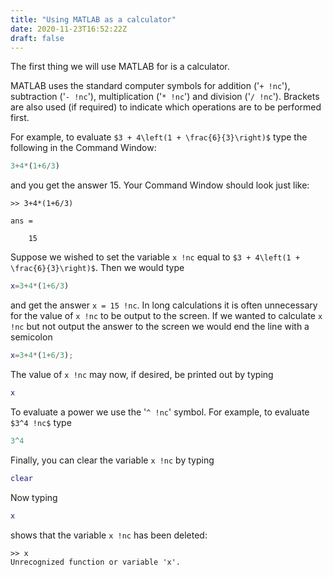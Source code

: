```yaml
---
title: "Using MATLAB as a calculator"
date: 2020-11-23T16:52:22Z
draft: false
---
```


The first thing we will use MATLAB for is a calculator.

MATLAB uses the standard computer symbols for addition ('`+ !nc`'), subtraction ('`- !nc`'), multiplication ('`* !nc`') and division ('`/ !nc`').
Brackets are also used (if required) to indicate which operations are to be performed first.

For example, to evaluate `$3 + 4\left(1 + \frac{6}{3}\right)$` type the following in the Command Window:

```matlab
3+4*(1+6/3)
```

and you get the answer 15.
Your Command Window should look just like:

```text
>> 3+4*(1+6/3)

ans =

    15
```

Suppose we wished to set the variable `x !nc` equal to  `$3 + 4\left(1 + \frac{6}{3}\right)$`.
Then we would type

```matlab
x=3+4*(1+6/3)
```

and get the answer `x = 15 !nc`.
In long calculations it is often unnecessary for the value of `x !nc` to be output to the screen.
If we wanted to calculate `x !nc` but not output the answer to the screen we would end the line with a semicolon

```matlab
x=3+4*(1+6/3);
```

The value of `x !nc` may now, if desired, be printed out by typing

```matlab
x
```

To evaluate a power we use the '`^ !nc`' symbol. For example, to evaluate `$3^4 !nc$` type

```matlab
3^4
```

Finally, you can clear the variable `x !nc` by typing

```matlab
clear
```

Now typing

```matlab
x
```

shows that the variable `x !nc` has been deleted:

```text
>> x
Unrecognized function or variable 'x'.
```
